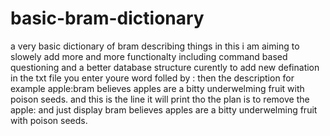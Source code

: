 # basic-bram-dictionary
a very basic dictionary of bram describing things
in this i am aiming to slowely add more and more functionalty including command based questioning and a better database structure
curently to add new defination in the txt file you enter youre word folled by : then the description for example
apple:bram believes apples are a bitty underwelming fruit with poison seeds. and this is the line it will print
tho the plan is to remove the apple: and just display bram believes apples are a bitty underwelming fruit with poison seeds.
